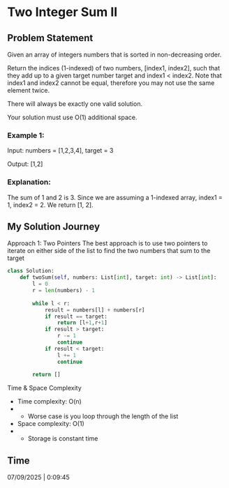 # Two Integer Sum II

## Problem Statement
Given an array of integers numbers that is sorted in non-decreasing order.

Return the indices (1-indexed) of two numbers, [index1, index2], such that they add up to a given target number target and index1 < index2. Note that index1 and index2 cannot be equal, therefore you may not use the same element twice.

There will always be exactly one valid solution.

Your solution must use O(1) additional space.

### Example 1:

Input: numbers = [1,2,3,4], target = 3

Output: [1,2]

### Explanation:
The sum of 1 and 2 is 3. Since we are assuming a 1-indexed array, index1 = 1, index2 = 2. We return [1, 2].

## My Solution Journey

Approach 1: Two Pointers
The best approach is to use two pointers to iterate on either side of the list to find the two numbers that sum to the target
```python
class Solution:
    def twoSum(self, numbers: List[int], target: int) -> List[int]:
        l = 0
        r = len(numbers) - 1
        
        while l < r:
            result = numbers[l] + numbers[r]
            if result == target:
                return [l+1,r+1]
            if result > target:
                r -= 1
                continue
            if result < target:
                l += 1
                continue
        
        return []
```
Time & Space Complexity
- Time complexity: O(n)
- - Worse case is you loop through the length of the list
- Space complexity: O(1)
- - Storage is constant time

## Time 
07/09/2025 | 0:09:45